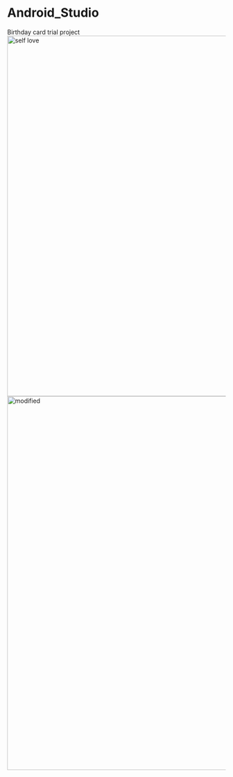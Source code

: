 # Android_Studio
Birthday card trial project
<img width="829" alt="self love" src="https://user-images.githubusercontent.com/122841197/230745112-38789f4c-6051-4e7d-8253-23886c11dbf4.png">
<img width="860" alt="modified" src="https://user-images.githubusercontent.com/122841197/230752488-8b25fe3d-ec1b-45b4-b18e-f233a13a4f4c.png">
